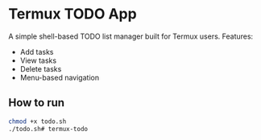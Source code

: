 # Termux TODO App

A simple shell-based TODO list manager built for Termux users.
Features:
- Add tasks
- View tasks
- Delete tasks
- Menu-based navigation

## How to run
```bash
chmod +x todo.sh
./todo.sh# termux-todo
